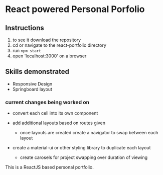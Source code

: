 # React powered Personal Porfolio

## Instructions

1. to see it download the repository
2. cd or navigate to the react-portfolio directory
3. run `npm start`
4. open 'localhost:3000' on a browser

## Skills demonstrated

- Responsive Design
- Springboard layout

### current changes being worked on

- convert each cell into its own component
- add additional layouts based on routes given
  - once layouts are created create a navigator to swap between each layout

- create a material-ui or other styling library to duplicate each layout
  - create carosels for project swapping over duration of viewing

This is a ReactJS based personal portfolio.